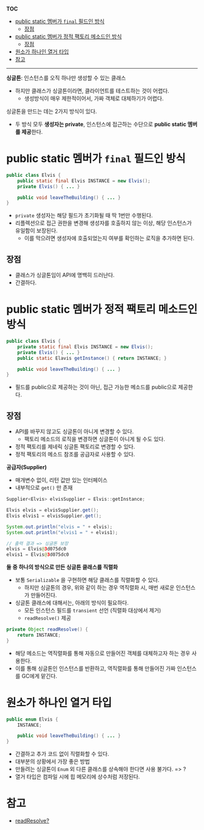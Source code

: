 **TOC**
- [public static 멤버가 `final` 필드인 방식](#public-static-멤버가-final-필드인-방식)
  - [장점](#장점)
- [public static 멤버가 정적 팩토리 메소드인 방식](#public-static-멤버가-정적-팩토리-메소드인-방식)
  - [장점](#장점-1)
- [원소가 하나인 열거 타입](#원소가-하나인-열거-타입)
- [참고](#참고)

---

**싱글톤**: 인스턴스를 오직 하나만 생성할 수 있는 클래스
- 하지만 클래스가 싱글톤이라면, 클라이언트를 테스트하는 것이 어렵다.
  - 생성방식이 매우 제한적이어서, 가짜 객체로 대체하기가 어렵다.

싱글톤을 만드는 데는 2가지 방식이 있다.
- 두 방식 모두 **생성자는 private**, 인스턴스에 접근하는 수단으로 **public static 멤버를 제공**한다.

# public static 멤버가 `final` 필드인 방식
```java
public class Elvis {
    public static final Elvis INSTANCE = new Elvis();
    private Elvis() { ... }

    public void leaveTheBuilding() { ... }
}
```
- `private` 생성자는 해당 필드가 초기화될 때 딱 1번만 수행된다.
- 리플렉션으로 접근 권한을 변경해 생성자를 호출하지 않는 이상, 해당 인스턴스가 유일함이 보장된다.
    - 이를 막으려면 생성자에 호출되었는지 여부를 확인하는 로직을 추가하면 된다.

## 장점
- 클래스가 싱글톤임이 API에 명백히 드러난다.
- 간결하다.

# public static 멤버가 정적 팩토리 메소드인 방식
```java
public class Elvis {
    private static final Elvis INSTANCE = new Elvis();
    private Elvis() { ... }
    public static Elavis getInstance() { return INSTANCE; }

    public void leaveTheBuilding() { ... }
}
```
- 필드를 public으로 제공하는 것이 아닌, 접근 가능한 메소드를 public으로 제공한다.

## 장점
- API를 바꾸지 않고도 싱글톤이 아니게 변경할 수 있다.
  - 팩토리 메소드의 로직을 변경하면 싱글톤이 아니게 될 수도 있다.
- 정적 팩토리를 제네릭 싱글톤 팩토리로 변경할 수 있다.
- 정적 팩토리의 메소드 참조를 공급자로 사용할 수 있다.

**공급자(Supplier)**
- 매개변수 없이, 리턴 값만 있는 인터페이스
- 내부적으로 `get()` 만 존재

```java
Supplier<Elvis> elvisSupplier = Elvis::getInstance;

Elvis elvis = elvisSupplier.get();
Elvis elvis1 = elvisSupplier.get();

System.out.println("elvis = " + elvis);
System.out.println("elvis1 = " + elvis1);

// 출력 결과 => 싱글톤 보장
elvis = Elvis@3d075dc0
elvis1 = Elvis@3d075dc0
```

**둘 중 하나의 방식으로 만든 싱글톤 클래스를 직렬화**
- 보통 `Serializable` 을 구현하면 해당 클래스를 직렬화할 수 있다.
  - 하지만 싱글톤의 경우, 위와 같이 하는 경우 역직렬화 시, 매번 새로운 인스턴스가 만들어진다.
- 싱글톤 클래스에 대해서는, 아래의 방식이 필요하다.
  - 모든 인스턴스 필드를 `transient` 선언 (직렬화 대상에서 제거)
  - `readResolve()` 제공

```java
private Object readResolve() {
    return INSTANCE;
}
```
- 해당 메소드는 역직렬화를 통해 자동으로 만들어진 객체를 대체하고자 하는 경우 사용한다.
- 이를 통해 싱글톤인 인스턴스를 반환하고, 역직렬화를 통해 만들어진 가짜 인스턴스를 GC에게 맡긴다.

# 원소가 하나인 열거 타입
```java
public enum Elvis {
    INSTANCE;

    public void leaveTheBuilding() { ... }
}
```
- 간결하고 추가 코드 없이 직렬화할 수 있다.
- 대부분의 상황에서 가장 좋은 방법
- 만들려는 싱글톤이 `Enum` 외 다른 클래스를 상속해야 한다면 사용 불가다. => ?
- 열거 타입은 컴파일 시에 힙 메모리에 상수처럼 저장된다.

# 참고
- [readResolve?](https://www.baeldung.com/java-serialization-readobject-vs-readresolve)